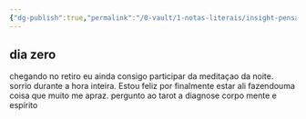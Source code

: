 ```yaml
---
{"dg-publish":true,"permalink":"/0-vault/1-notas-literais/insight-pensamento-e-meditacao/dia-seis-de-dezembro-dia-zero-de-retiro/","dgHomeLink":true,"dgShowLocalGraph":true,"dgShowFileTree":true,"dgEnableSearch":true,"noteIcon":""}
---
```


## dia zero
chegando no retiro eu ainda consigo participar da meditaçao da noite. sorrio durante a hora inteira. Estou feliz por finalmente estar ali fazendouma coisa que muito me apraz.
pergunto ao tarot a diagnose corpo mente e espírito